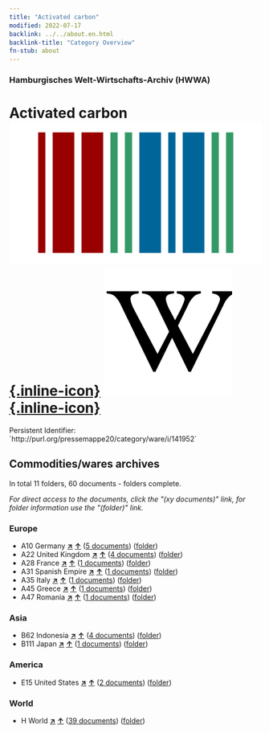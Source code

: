 ```yaml
---
title: "Activated carbon"
modified: 2022-07-17
backlink: ../../about.en.html
backlink-title: "Category Overview"
fn-stub: about
---
```


### Hamburgisches Welt-Wirtschafts-Archiv (HWWA)

# Activated carbon &#160; [![Wikidata](/images/Wikidata-logo.svg "Wikidata"){.inline-icon}](http://www.wikidata.org/entity/Q190878) [![Wikipedia](/images/Wikipedia-W.svg "Wikipedia"){.inline-icon}](https://en.wikipedia.org/wiki/Activated_carbon)

<div class="hint">Persistent Identifier: `http://purl.org/pressemappe20/category/ware/i/141952`</div>







## Commodities/wares archives





In total 11 folders, 60 documents - folders complete.

_For direct access to the documents, click the "(xy documents)" link, for folder information use the "(folder)" link._



### Europe

- A10 Germany [**&nearr;**](../../../geo/i/126128/about.en.html "Germany (all folders)") [**&uarr;**](../../../geo/about.en.html#A10 "Country category system") (<a href="https://pm20.zbw.eu/iiifview/folder/wa/141952,126128" title="about: Activated carbon  : Germany" target="_blank">5 documents</a>) ([folder](../../../../folder/wa/1419xx/141952/1261xx/126128/about.en.html))
- A22 United Kingdom [**&nearr;**](../../../geo/i/140974/about.en.html "United Kingdom (all folders)") [**&uarr;**](../../../geo/about.en.html#A22 "Country category system") (<a href="https://pm20.zbw.eu/iiifview/folder/wa/141952,140974" title="about: Activated carbon  : United Kingdom" target="_blank">4 documents</a>) ([folder](../../../../folder/wa/1419xx/141952/1409xx/140974/about.en.html))
- A28 France [**&nearr;**](../../../geo/i/140982/about.en.html "France (all folders)") [**&uarr;**](../../../geo/about.en.html#A28 "Country category system") (<a href="https://pm20.zbw.eu/iiifview/folder/wa/141952,140982" title="about: Activated carbon  : France" target="_blank">1 documents</a>) ([folder](../../../../folder/wa/1419xx/141952/1409xx/140982/about.en.html))
- A31 Spanish Empire [**&nearr;**](../../../geo/i/140986/about.en.html "Spanish Empire (all folders)") [**&uarr;**](../../../geo/about.en.html#A31 "Country category system") (<a href="https://pm20.zbw.eu/iiifview/folder/wa/141952,140986" title="about: Activated carbon  : Spanish Empire" target="_blank">1 documents</a>) ([folder](../../../../folder/wa/1419xx/141952/1409xx/140986/about.en.html))
- A35 Italy [**&nearr;**](../../../geo/i/141008/about.en.html "Italy (all folders)") [**&uarr;**](../../../geo/about.en.html#A35 "Country category system") (<a href="https://pm20.zbw.eu/iiifview/folder/wa/141952,141008" title="about: Activated carbon  : Italy" target="_blank">1 documents</a>) ([folder](../../../../folder/wa/1419xx/141952/1410xx/141008/about.en.html))
- A45 Greece [**&nearr;**](../../../geo/i/141037/about.en.html "Greece (all folders)") [**&uarr;**](../../../geo/about.en.html#A45 "Country category system") (<a href="https://pm20.zbw.eu/iiifview/folder/wa/141952,141037" title="about: Activated carbon  : Greece" target="_blank">1 documents</a>) ([folder](../../../../folder/wa/1419xx/141952/1410xx/141037/about.en.html))
- A47 Romania [**&nearr;**](../../../geo/i/141040/about.en.html "Romania (all folders)") [**&uarr;**](../../../geo/about.en.html#A47 "Country category system") (<a href="https://pm20.zbw.eu/iiifview/folder/wa/141952,141040" title="about: Activated carbon  : Romania" target="_blank">1 documents</a>) ([folder](../../../../folder/wa/1419xx/141952/1410xx/141040/about.en.html))

### Asia

- B62 Indonesia [**&nearr;**](../../../geo/i/141218/about.en.html "Indonesia (all folders)") [**&uarr;**](../../../geo/about.en.html#B62 "Country category system") (<a href="https://pm20.zbw.eu/iiifview/folder/wa/141952,141218" title="about: Activated carbon  : Indonesia" target="_blank">4 documents</a>) ([folder](../../../../folder/wa/1419xx/141952/1412xx/141218/about.en.html))
- B111 Japan [**&nearr;**](../../../geo/i/141272/about.en.html "Japan (all folders)") [**&uarr;**](../../../geo/about.en.html#B111 "Country category system") (<a href="https://pm20.zbw.eu/iiifview/folder/wa/141952,141272" title="about: Activated carbon  : Japan" target="_blank">1 documents</a>) ([folder](../../../../folder/wa/1419xx/141952/1412xx/141272/about.en.html))

### America

- E15 United States [**&nearr;**](../../../geo/i/141653/about.en.html "United States (all folders)") [**&uarr;**](../../../geo/about.en.html#E15 "Country category system") (<a href="https://pm20.zbw.eu/iiifview/folder/wa/141952,141653" title="about: Activated carbon  : United States" target="_blank">2 documents</a>) ([folder](../../../../folder/wa/1419xx/141952/1416xx/141653/about.en.html))

### World

- H World [**&nearr;**](../../../geo/i/141728/about.en.html "World (all folders)") [**&uarr;**](../../../geo/about.en.html#H "Country category system") (<a href="https://pm20.zbw.eu/iiifview/folder/wa/141952,141728" title="about: Activated carbon  : World" target="_blank">39 documents</a>) ([folder](../../../../folder/wa/1419xx/141952/1417xx/141728/about.en.html))








